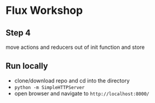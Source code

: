 # Flux Workshop

## Step 4
move actions and reducers out of init function and store

## Run locally
- clone/download repo and cd into the directory
- `python -m SimpleHTTPServer`
- open browser and navigate to `http://localhost:8000/`